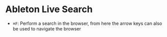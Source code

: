 # Ableton Live Search

- `⌘F`: Perform a search in the browser, from here the arrow keys can also be used to navigate the browser

